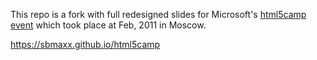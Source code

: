 This repo is a fork with full redesigned slides for Microsoft's [html5camp event](http://www.microsoft.com/ru-ru/events/html5camp/) which took place at Feb, 2011 in Moscow.

https://sbmaxx.github.io/html5camp
